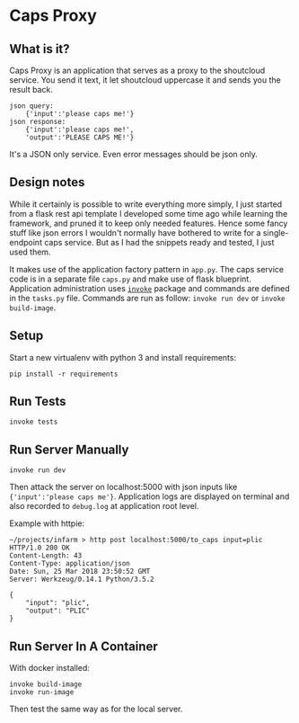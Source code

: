 # Caps Proxy

## What is it?

Caps Proxy is an application that serves as a proxy to the shoutcloud service. You send it text, it let shoutcloud uppercase it and sends you the result back.

    json query:
        {'input':'please caps me!'}
    json response:
        {'input':'please caps me!',
        'output':'PLEASE CAPS ME!'}

It's a JSON only service. Even error messages should be json only.

## Design notes

While it certainly is possible to write everything more simply, I just started from a flask rest api template I developed some time ago while learning the framework, and pruned it to keep only needed features. Hence some fancy stuff like json errors I wouldn't normally have bothered to write for a single-endpoint caps service. But as I had the snippets ready and tested, I just used them.

It makes use of the application factory pattern in `app.py`. The caps service code is in a separate file `caps.py` and make use of flask blueprint. Application administration uses [`invoke`](http://docs.pyinvoke.org/en/latest/index.html#) package and commands are defined in the `tasks.py` file. Commands are run as follow: `invoke run dev` or `invoke build-image`.

## Setup

Start a new virtualenv with python 3 and install requirements:

    pip install -r requirements

## Run Tests

    invoke tests

## Run Server Manually

    invoke run dev

Then attack the server on localhost:5000 with json inputs like `{'input':'please caps me'}`. Application logs are displayed on terminal and also recorded to `debug.log` at application root level.

Example with httpie:

    ~/projects/infarm > http post localhost:5000/to_caps input=plic
    HTTP/1.0 200 OK
    Content-Length: 43
    Content-Type: application/json
    Date: Sun, 25 Mar 2018 23:50:52 GMT
    Server: Werkzeug/0.14.1 Python/3.5.2

    {
        "input": "plic",
        "output": "PLIC"
    }


## Run Server In A Container

With docker installed:

    invoke build-image
    invoke run-image

Then test the same way as for the local server.
